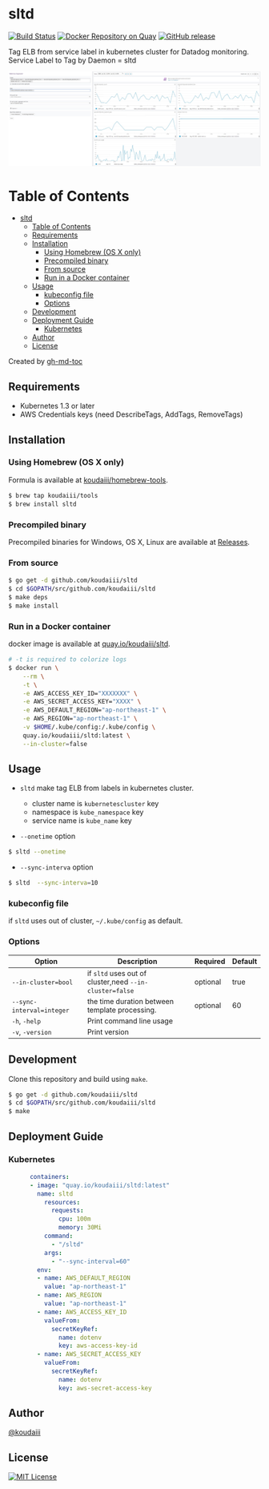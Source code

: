 # sltd

[![Build Status](https://travis-ci.org/koudaiii/sltd.svg?branch=master)](https://travis-ci.org/koudaiii/sltd)
[![Docker Repository on Quay](https://quay.io/repository/koudaiii/sltd/status "Docker Repository on Quay")](https://quay.io/repository/koudaiii/sltd)
[![GitHub release](https://img.shields.io/github/release/koudaiii/sltd.svg)](https://github.com/koudaiii/sltd/releases)

Tag ELB from service label in kubernetes cluster for Datadog monitoring.
Service Label to Tag by Daemon = sltd

![example](_images/example.png)

Table of Contents
=================

   * [sltd](#sltd)
      * [Table of Contents](#table-of-contents)
      * [Requirements](#requirements)
      * [Installation](#installation)
         * [Using Homebrew (OS X only)](#using-homebrew-os-x-only)
         * [Precompiled binary](#precompiled-binary)
         * [From source](#from-source)
         * [Run in a Docker container](#run-in-a-docker-container)
      * [Usage](#usage)
         * [kubeconfig file](#kubeconfig-file)
         * [Options](#options)
      * [Development](#development)
      * [Deployment Guide](#deployment-guide)
         * [Kubernetes](#kubernetes)
      * [Author](#author)
      * [License](#license)

Created by [gh-md-toc](https://github.com/ekalinin/github-markdown-toc)

## Requirements

* Kubernetes 1.3 or later
* AWS Credentials keys (need DescribeTags, AddTags, RemoveTags)

## Installation

### Using Homebrew (OS X only)

Formula is available at [koudaiii/homebrew-tools](https://github.com/koudaiii/homebrew-tools).

```bash
$ brew tap koudaiii/tools
$ brew install sltd
```

### Precompiled binary

Precompiled binaries for Windows, OS X, Linux are available at [Releases](https://github.com/koudaiii/sltd/releases).

### From source

```bash
$ go get -d github.com/koudaiii/sltd
$ cd $GOPATH/src/github.com/koudaiii/sltd
$ make deps
$ make install
```

### Run in a Docker container

docker image is available at [quay.io/koudaiii/sltd](https://quay.io/repository/koudaiii/sltd).

```bash
# -t is required to colorize logs
$ docker run \
    --rm \
    -t \
    -e AWS_ACCESS_KEY_ID="XXXXXXX" \
    -e AWS_SECRET_ACCESS_KEY="XXXX" \
    -e AWS_DEFAULT_REGION="ap-northeast-1" \
    -e AWS_REGION="ap-northeast-1" \
    -v $HOME/.kube/config:/.kube/config \
    quay.io/koudaiii/sltd:latest \
    --in-cluster=false
```

## Usage

* `sltd` make tag ELB from labels in kubernetes cluster.
  * cluster name is `kubernetescluster` key
  * namespace is `kube_namespace` key
  * service name is `kube_name` key

* `--onetime` option

```bash
$ sltd --onetime
```

* `--sync-interva` option
```bash
$ sltd  --sync-interva=10
```

### kubeconfig file

if `sltd` uses out of cluster, `~/.kube/config` as default.

### Options

|Option|Description|Required|Default|
|---------|-----------|-------|-------|
|`--in-cluster=bool`| if `sltd` uses out of cluster,need `--in-cluster=false`|optional|true|
|`--sync-interval=integer`|the time duration between template processing.|optional|60|
|`-h`, `-help`|Print command line usage|||
|`-v`, `-version`|Print version|||

## Development

Clone this repository and build using `make`.

```bash
$ go get -d github.com/koudaiii/sltd
$ cd $GOPATH/src/github.com/koudaiii/sltd
$ make
```

## Deployment Guide

### Kubernetes

```yaml
      containers:
      - image: "quay.io/koudaiii/sltd:latest"
        name: sltd
          resources:
            requests:
              cpu: 100m
              memory: 30Mi
          command:
            - "/sltd"
          args:
            - "--sync-interval=60"
        env:
        - name: AWS_DEFAULT_REGION
          value: "ap-northeast-1"
        - name: AWS_REGION
          value: "ap-northeast-1"
        - name: AWS_ACCESS_KEY_ID
          valueFrom:
            secretKeyRef:
              name: dotenv
              key: aws-access-key-id
        - name: AWS_SECRET_ACCESS_KEY
          valueFrom:
            secretKeyRef:
              name: dotenv
              key: aws-secret-access-key
```

## Author

[@koudaiii](https://github.com/koudaiii)

## License

[![MIT License](http://img.shields.io/badge/license-MIT-blue.svg?style=flat)](LICENSE)
